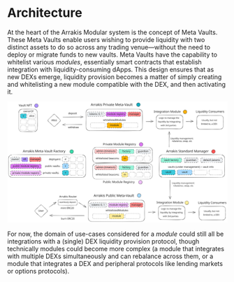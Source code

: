 # Architecture

At the heart of the Arrakis Modular system is the concept of Meta Vaults. These Meta Vaults enable users wishing to provide liquidity with two distinct assets to do so across any trading venue—without the need to deploy or migrate funds to new vaults. Meta Vaults have the capability to whitelist various _modules_, essentially smart contracts that establish integration with liquidity-consuming dApps. This design ensures that as new DEXs emerge, liquidity provision becomes a matter of simply creating and whitelisting a new module compatible with the DEX, and then activating it.

<p align="center">
<img src="../../../img/arrakis-modular-architecture.svg" alt="architecture" class="img-svg"/>
</p>

For now, the domain of use-cases considered for a _module_ could still all be integrations with a (single) DEX liquidity provision protocol, though technically modules could become more complex (a module that integrates with multiple DEXs simultaneously and can rebalance across them, or a module that integrates a DEX and peripheral protocols like lending markets or options protocols).
